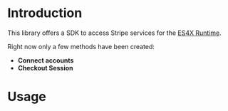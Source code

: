 # Introduction
This library offers a SDK to access Stripe services for the [ES4X Runtime](https://github.com/reactiverse/es4x).

Right now only a few methods have been created:
- **Connect accounts**
- **Checkout Session**

# Usage
